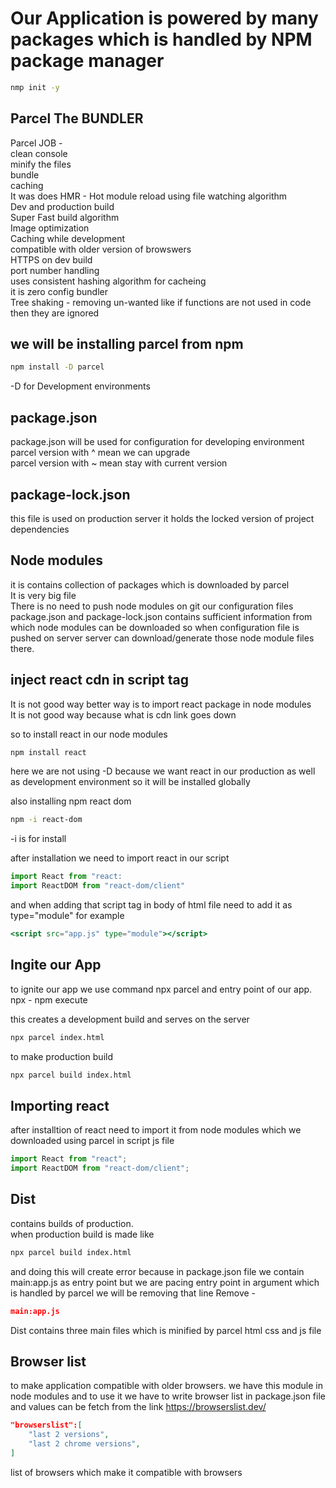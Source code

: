 # Our Application is powered by many packages which is handled by NPM package manager

```bash
nmp init -y
```

## Parcel The BUNDLER  

Parcel JOB -  
clean console  
minify the files  
bundle  
caching  
It was does HMR - Hot module reload using file watching algorithm  
Dev and production build  
Super Fast build algorithm  
Image optimization  
Caching while development  
compatible with older version of browswers  
HTTPS on dev build  
port number handling  
uses consistent hashing algorithm for cacheing  
it is zero config bundler  
Tree shaking  - removing un-wanted like if functions are not used in code then they are ignored  

## we will be installing parcel from npm

```bash
npm install -D parcel
```

-D for Development environments

## package.json

package.json will be used for configuration for developing environment
parcel version with ^ mean we can upgrade  
parcel version with ~ mean stay with current version

## package-lock.json  

this file is used on production server
it holds the locked version of project dependencies  

## Node modules  

it is contains collection of packages which is downloaded by parcel  
It is very big file  
There is no need to push node modules on git
our configuration files package.json and package-lock.json contains sufficient information
from which node modules can be downloaded
so when configuration file is pushed on server
server can download/generate those node module files there.

## inject react cdn in script tag

It is not good way better way is to import react package
in node modules  
It is not good way because what is cdn link goes down

so to install react in our node modules

```bash
npm install react
```

here we are not using -D because we want react in our production as well as development environment so it will be installed globally

also installing npm react dom

```bash
npm -i react-dom
```  

-i is for install

after installation we need to import react in our script

```jsx
import React from "react:
import ReactDOM from "react-dom/client"
```

and when adding that script tag in body of html file need to add it as type="module" for example  

```jsx
<script src="app.js" type="module"></script>
```

## Ingite our App

to ignite our app we use command npx parcel and entry point of our app.  
npx - npm execute  

this creates a development build and serves on the server

```bash
npx parcel index.html
```

to make production build

```bash
npx parcel build index.html
```

## Importing react

after installtion of react need to import it from node modules which we downloaded using parcel in script js file

```jsx
import React from "react";
import ReactDOM from "react-dom/client";
```

## Dist

contains builds of production.  
when production build is made like

```bash
npx parcel build index.html
```

and doing this will create error because in package.json file we contain main:app.js as entry point but we are pacing entry point in argument which is handled by parcel we will be removing that line
Remove -

```json
main:app.js
```

Dist contains three main files which is minified by parcel
html css and js file

## Browser list

to make application compatible with older browsers.
we have this module in node modules and to use it we have to write browser list in package.json file and values can be fetch from the link <https://browserslist.dev/>

```json
"browserslist":[
    "last 2 versions",
    "last 2 chrome versions",
]
```

list of browsers which make it compatible with browsers
